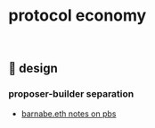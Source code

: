 # protocol economy

<br>


## 🛵 design

### proposer-builder separation

* [barnabe.eth notes on pbs](https://barnabe.substack.com/p/pbs)
